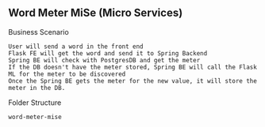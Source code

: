 ## Word Meter MiSe (Micro Services)


Business Scenario
```
User will send a word in the front end
Flask FE will get the word and send it to Spring Backend
Spring BE will check with PostgresDB and get the meter
If the DB doesn't have the meter stored, Spring BE will call the Flask ML for the meter to be discovered
Once the Spring BE gets the meter for the new value, it will store the meter in the DB.
```

Folder Structure
```
word-meter-mise
    

```